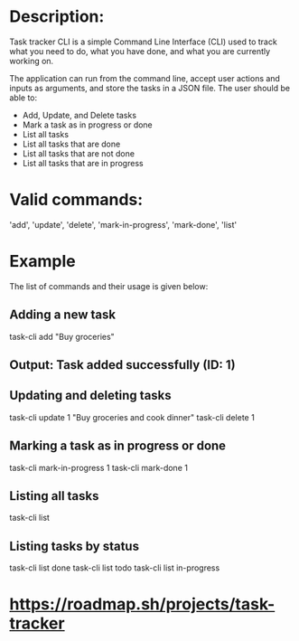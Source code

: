 # Description: 
Task tracker CLI is a simple Command Line Interface (CLI) used to track what you need to do, what you have done, and what you are currently working on.

The application can run from the command line, accept user actions and inputs as arguments, and store the tasks in a JSON file. The user should be able to:

- Add, Update, and Delete tasks 
- Mark a task as in progress or done 
- List all tasks 
- List all tasks that are done 
- List all tasks that are not done 
- List all tasks that are in progress

# Valid commands: 
'add', 'update', 'delete', 'mark-in-progress', 'mark-done', 'list'

# Example
The list of commands and their usage is given below:

## Adding a new task
task-cli add "Buy groceries"
## Output: Task added successfully (ID: 1)

## Updating and deleting tasks
task-cli update 1 "Buy groceries and cook dinner"
task-cli delete 1

## Marking a task as in progress or done
task-cli mark-in-progress 1
task-cli mark-done 1

## Listing all tasks
task-cli list

## Listing tasks by status
task-cli list done
task-cli list todo
task-cli list in-progress

# https://roadmap.sh/projects/task-tracker
